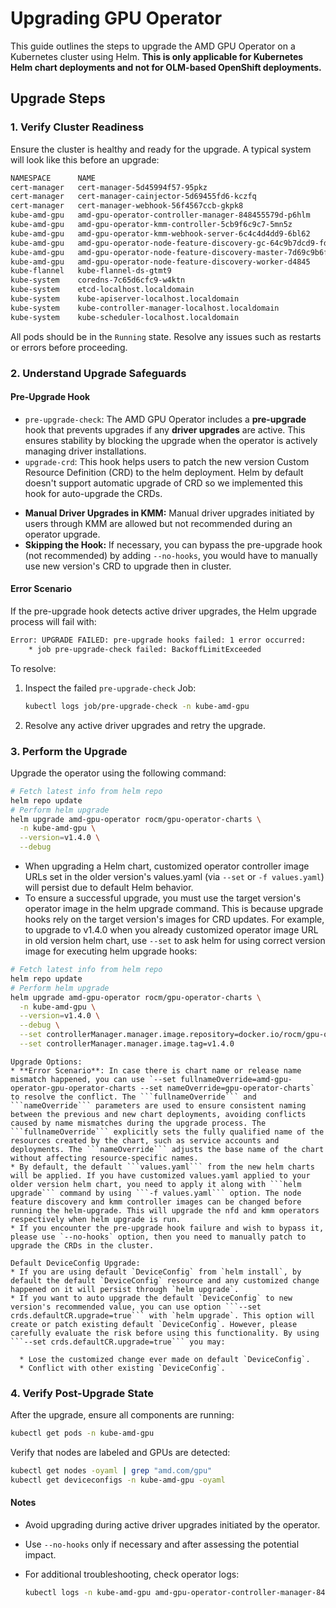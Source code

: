 # Upgrading GPU Operator

This guide outlines the steps to upgrade the AMD GPU Operator on a Kubernetes cluster using Helm. **This is only applicable for Kubernetes Helm chart deployments and not for OLM-based OpenShift deployments.**

## Upgrade Steps

### 1. Verify Cluster Readiness

Ensure the cluster is healthy and ready for the upgrade. A typical system will look like this before an upgrade:

```bash
NAMESPACE      NAME                                                              READY   STATUS    AGE
cert-manager   cert-manager-5d45994f57-95pkz                                     1/1     Running   8d
cert-manager   cert-manager-cainjector-5d69455fd6-kczfq                          1/1     Running   8d
cert-manager   cert-manager-webhook-56f4567ccb-gkpk8                             1/1     Running   8d
kube-amd-gpu   amd-gpu-operator-controller-manager-848455579d-p6hlm              1/1     Running   20m
kube-amd-gpu   amd-gpu-operator-kmm-controller-5cb9f6c9c7-5mn5z                  1/1     Running   20m
kube-amd-gpu   amd-gpu-operator-kmm-webhook-server-6c4c4d4dd9-6bl62              1/1     Running   20m
kube-amd-gpu   amd-gpu-operator-node-feature-discovery-gc-64c9b7dcd9-fd426       1/1     Running   20m
kube-amd-gpu   amd-gpu-operator-node-feature-discovery-master-7d69c9b6f9-hx55c   1/1     Running   20m
kube-amd-gpu   amd-gpu-operator-node-feature-discovery-worker-d4845              1/1     Running   20m
kube-flannel   kube-flannel-ds-gtmt9                                             1/1     Running   11d
kube-system    coredns-7c65d6cfc9-w4ktn                                          1/1     Running   11d
kube-system    etcd-localhost.localdomain                                        1/1     Running   11d
kube-system    kube-apiserver-localhost.localdomain                              1/1     Running   11d
kube-system    kube-controller-manager-localhost.localdomain                     1/1     Running   11d
kube-system    kube-scheduler-localhost.localdomain                              1/1     Running   11d
```

All pods should be in the `Running` state. Resolve any issues such as restarts or errors before proceeding.

### 2. Understand Upgrade Safeguards

#### Pre-Upgrade Hook

* ```pre-upgrade-check```: The AMD GPU Operator includes a **pre-upgrade** hook that prevents upgrades if any **driver upgrades** are active. This ensures stability by blocking the upgrade when the operator is actively managing driver installations.
* ```upgrade-crd```: This hook helps users to patch the new version Custom Resource Definition (CRD) to the helm deployment. Helm by default doesn't support automatic upgrade of CRD so we implemented this hook for auto-upgrade the CRDs.

- **Manual Driver Upgrades in KMM:** Manual driver upgrades initiated by users through KMM are allowed but not recommended during an operator upgrade.
- **Skipping the Hook:** If necessary, you can bypass the pre-upgrade hook (not recommended) by adding ```--no-hooks```, you would have to manually use new version's CRD to upgrade then in cluster.

#### Error Scenario

If the pre-upgrade hook detects active driver upgrades, the Helm upgrade process will fail with:

```bash
Error: UPGRADE FAILED: pre-upgrade hooks failed: 1 error occurred:
    * job pre-upgrade-check failed: BackoffLimitExceeded
```

To resolve:

1. Inspect the failed `pre-upgrade-check` Job:

   ```bash
   kubectl logs job/pre-upgrade-check -n kube-amd-gpu
   ```

2. Resolve any active driver upgrades and retry the upgrade.

### 3. Perform the Upgrade

Upgrade the operator using the following command:

```bash
# Fetch latest info from helm repo
helm repo update
# Perform helm upgrade
helm upgrade amd-gpu-operator rocm/gpu-operator-charts \
  -n kube-amd-gpu \
  --version=v1.4.0 \
  --debug
```

* When upgrading a Helm chart, customized operator controller image URLs set in the older version's values.yaml (via `--set` or `-f values.yaml`) will persist due to default Helm behavior.
* To ensure a successful upgrade, you must use the target version's operator image in the helm upgrade command. This is because upgrade hooks rely on the target version's images for CRD updates. For example, to upgrade to v1.4.0 when you already customized operator image URL in old version helm chart, use `--set` to ask helm for using correct version image for executing helm upgrade hooks:

```bash
# Fetch latest info from helm repo
helm repo update
# Perform helm upgrade
helm upgrade amd-gpu-operator rocm/gpu-operator-charts \
  -n kube-amd-gpu \
  --version=v1.4.0 \
  --debug \
  --set controllerManager.manager.image.repository=docker.io/rocm/gpu-operator \
  --set controllerManager.manager.image.tag=v1.4.0 
```

```{note}
Upgrade Options:
* **Error Scenario**: In case there is chart name or release name mismatch happened, you can use `--set fullnameOverride=amd-gpu-operator-gpu-operator-charts --set nameOverride=gpu-operator-charts` to resolve the conflict. The ```fullnameOverride``` and ```nameOverride``` parameters are used to ensure consistent naming between the previous and new chart deployments, avoiding conflicts caused by name mismatches during the upgrade process. The ```fullnameOverride``` explicitly sets the fully qualified name of the resources created by the chart, such as service accounts and deployments. The ```nameOverride``` adjusts the base name of the chart without affecting resource-specific names.
* By default, the default ```values.yaml``` from the new helm charts will be applied. If you have customized values.yaml applied to your older version helm chart, you need to apply it along with ```helm upgrade``` command by using ```-f values.yaml``` option. The node feature discovery and kmm controller images can be changed before running the helm-upgrade. This will upgrade the nfd and kmm operators respectively when helm upgrade is run. 
* If you encounter the pre-upgrade hook failure and wish to bypass it, please use `--no-hooks` option, then you need to manually patch to upgrade the CRDs in the cluster.
```

```{warning}
Default DeviceConfig Upgrade:
* If you are using default `DeviceConfig` from `helm install`, by default the default `DeviceConfig` resource and any customized change happened on it will persist through `helm upgrade`.
* If you want to auto upgrade the default `DeviceConfig` to new version's recommended value, you can use option ```--set crds.defaultCR.upgrade=true``` with `helm upgrade`. This option will create or patch existing default `DeviceConfig`. However, please carefully evaluate the risk before using this functionality. By using ```--set crds.defaultCR.upgrade=true``` you may:

  * Lose the customized change ever made on default `DeviceConfig`. 
  * Conflict with other existing `DeviceConfig`.
```

### 4. Verify Post-Upgrade State

After the upgrade, ensure all components are running:

```bash
kubectl get pods -n kube-amd-gpu
```

Verify that nodes are labeled and GPUs are detected:

```bash
kubectl get nodes -oyaml | grep "amd.com/gpu"
kubectl get deviceconfigs -n kube-amd-gpu -oyaml
```

#### **Notes**

- Avoid upgrading during active driver upgrades initiated by the operator.
- Use `--no-hooks` only if necessary and after assessing the potential impact.
- For additional troubleshooting, check operator logs:

  ```bash
  kubectl logs -n kube-amd-gpu amd-gpu-operator-controller-manager-848455579d-p6hlm
  ```
